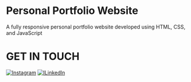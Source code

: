 # Personal Portfolio Website
A fully responsive personal portfolio website developed using HTML, CSS, and JavaScript

# GET IN TOUCH
[![Instagram](https://img.shields.io/badge/Instagram-%23E4405F.svg?logo=Instagram&logoColor=white)](https://www.instagram.com/noortabishqureshy/) 
[![ILinkedIn](https://img.shields.io/badge/LinkedIn-%230077B5.svg?logo=linkedin&logoColor=white)](https://www.linkedin.com/in/noortabishqureshy/)